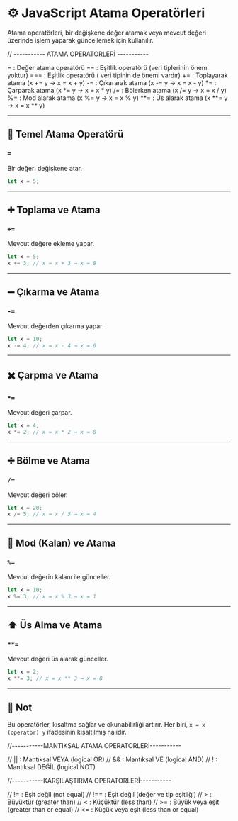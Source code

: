 
# ⚙️ JavaScript Atama Operatörleri

Atama operatörleri, bir değişkene değer atamak veya mevcut değeri üzerinde işlem yaparak güncellemek için kullanılır.

// ----------- ATAMA OPERATORLERİ -----------


=   : Değer atama operatörü
==  : Eşitlik operatörü (veri tiplerinin önemi yoktur)
=== : Eşitlik operatörü ( veri tipinin de önemi vardır)
+=  : Toplayarak atama (x += y → x = x + y)
-=  : Çıkararak atama (x -= y → x = x - y)
*=  : Çarparak atama (x *= y → x = x * y)
/=  : Bölerken atama (x /= y → x = x / y)
%=  : Mod alarak atama (x %= y → x = x % y)
**= : Üs alarak atama (x **= y → x = x ** y)


---

## 📌 Temel Atama Operatörü

### `=`
Bir değeri değişkene atar.

```javascript
let x = 5;
```

---

## ➕ Toplama ve Atama

### `+=`
Mevcut değere ekleme yapar.

```javascript
let x = 5;
x += 3; // x = x + 3 → x = 8
```

---

## ➖ Çıkarma ve Atama

### `-=`
Mevcut değerden çıkarma yapar.

```javascript
let x = 10;
x -= 4; // x = x - 4 → x = 6
```

---

## ✖️ Çarpma ve Atama

### `*=`
Mevcut değeri çarpar.

```javascript
let x = 4;
x *= 2; // x = x * 2 → x = 8
```

---

## ➗ Bölme ve Atama

### `/=`
Mevcut değeri böler.

```javascript
let x = 20;
x /= 5; // x = x / 5 → x = 4
```

---

## 🟰 Mod (Kalan) ve Atama

### `%=`
Mevcut değerin kalanı ile günceller.

```javascript
let x = 10;
x %= 3; // x = x % 3 → x = 1
```

---

## ⬆️ Üs Alma ve Atama

### `**=`
Mevcut değeri üs alarak günceller.

```javascript
let x = 2;
x **= 3; // x = x ** 3 → x = 8
```

---

## 🧠 Not

Bu operatörler, kısaltma sağlar ve okunabilirliği artırır. Her biri, `x = x (operatör) y` ifadesinin kısaltılmış halidir.

//-----------MANTIKSAL ATAMA OPERATORLERİ-----------

// ||  : Mantıksal VEYA (logical OR)
// &&  : Mantıksal VE (logical AND)
// !   : Mantıksal DEĞİL (logical NOT)

//-----------KARŞILAŞTIRMA OPERATORLERİ-----------

// !=  : Eşit değil (not equal)
// !== : Eşit değil (değer ve tip eşitliği)
// >   : Büyüktür (greater than)
// <   : Küçüktür (less than)
// >=  : Büyük veya eşit (greater than or equal)
// <=  : Küçük veya eşit (less than or equal)

